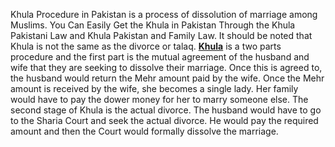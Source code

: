 <p>Khula Procedure in Pakistan is a process of dissolution of marriage among Muslims. You Can Easily Get the Khula in Pakistan Through the Khula Pakistani Law and Khula Pakistan and Family Law. It should be noted that Khula is not the same as the divorce or talaq.&nbsp;<strong><a href="https://www.advocateinlahore.com/khula-procedure-in-pakistan/" target="_blank" rel="noopener">Khula</a></strong>&nbsp;is a two parts procedure and the first part is the mutual agreement of the husband and wife that they are seeking to dissolve their marriage. Once this is agreed to, the husband would return the Mehr amount paid by the wife. Once the Mehr amount is received by the wife, she becomes a single lady. Her family would have to pay the dower money for her to marry someone else. The second stage of Khula is the actual divorce. The husband would have to go to the Sharia Court and seek the actual divorce. He would pay the required amount and then the Court would formally dissolve the marriage.</p>
